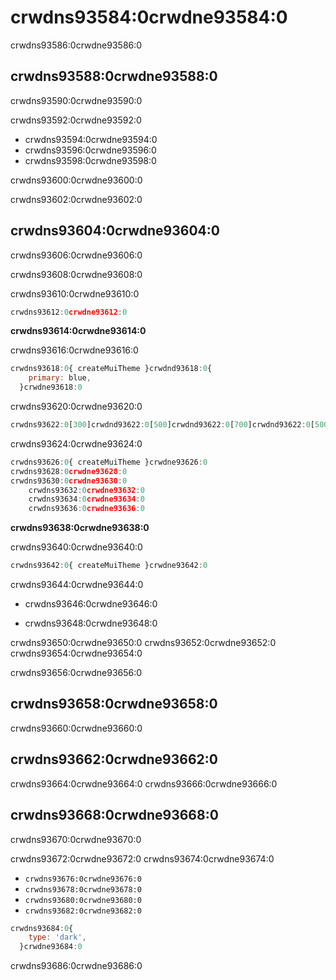 # crwdns93584:0crwdne93584:0

<p class="description">crwdns93586:0crwdne93586:0</p>

## crwdns93588:0crwdne93588:0

crwdns93590:0crwdne93590:0

crwdns93592:0crwdne93592:0

- crwdns93594:0crwdne93594:0
- crwdns93596:0crwdne93596:0
- crwdns93598:0crwdne93598:0

crwdns93600:0crwdne93600:0

crwdns93602:0crwdne93602:0

## crwdns93604:0crwdne93604:0

crwdns93606:0crwdne93606:0

crwdns93608:0crwdne93608:0

crwdns93610:0crwdne93610:0

```ts
crwdns93612:0crwdne93612:0
```

**crwdns93614:0crwdne93614:0**

crwdns93616:0crwdne93616:0

```js
crwdns93618:0{ createMuiTheme }crwdnd93618:0{
    primary: blue,
  }crwdne93618:0
```

crwdns93620:0crwdne93620:0

```js
crwdns93622:0[300]crwdnd93622:0[500]crwdnd93622:0[700]crwdnd93622:0[500]crwdnd93622:0[300]crwdnd93622:0[500]crwdnd93622:0[700]crwdnd93622:0[500]crwdne93622:0
```

crwdns93624:0crwdne93624:0

```js
crwdns93626:0{ createMuiTheme }crwdne93626:0
crwdns93628:0crwdne93628:0
crwdns93630:0crwdne93630:0
    crwdns93632:0crwdne93632:0
    crwdns93634:0crwdne93634:0
    crwdns93636:0crwdne93636:0
```

**crwdns93638:0crwdne93638:0**

crwdns93640:0crwdne93640:0

```js
crwdns93642:0{ createMuiTheme }crwdne93642:0
```

crwdns93644:0crwdne93644:0

- crwdns93646:0crwdne93646:0

- crwdns93648:0crwdne93648:0

crwdns93650:0crwdne93650:0 crwdns93652:0crwdne93652:0 crwdns93654:0crwdne93654:0

crwdns93656:0crwdne93656:0

## crwdns93658:0crwdne93658:0

crwdns93660:0crwdne93660:0

## crwdns93662:0crwdne93662:0

crwdns93664:0crwdne93664:0 crwdns93666:0crwdne93666:0

## crwdns93668:0crwdne93668:0

crwdns93670:0crwdne93670:0

crwdns93672:0crwdne93672:0 crwdns93674:0crwdne93674:0

- `crwdns93676:0crwdne93676:0`
- `crwdns93678:0crwdne93678:0`
- `crwdns93680:0crwdne93680:0`
- `crwdns93682:0crwdne93682:0`

```js
crwdns93684:0{
    type: 'dark',
  }crwdne93684:0
```

crwdns93686:0crwdne93686:0